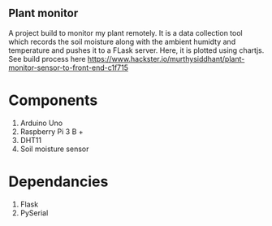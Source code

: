 ## Plant monitor

A project build to monitor my plant remotely. It is a data collection tool which records the soil moisture along with the ambient humidty and temperature 
and pushes it to a FLask server. Here, it is plotted using chartjs. See build process here https://www.hackster.io/murthysiddhant/plant-monitor-sensor-to-front-end-c1f715

# Components
1. Arduino Uno
2. Raspberry Pi 3 B + 
3. DHT11 
4. Soil moisture sensor 

# Dependancies 
1. Flask 
2. PySerial 
